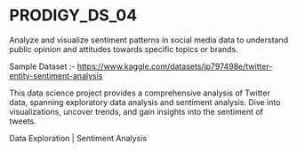 # PRODIGY_DS_04

Analyze and visualize sentiment patterns in social media data to understand public opinion and attitudes towards specific topics or brands.

Sample Dataset :- https://www.kaggle.com/datasets/jp797498e/twitter-entity-sentiment-analysis

This data science project provides a comprehensive analysis of Twitter data, spanning exploratory data analysis and sentiment analysis. Dive into visualizations, uncover trends, and gain insights into the sentiment of tweets.

Data Exploration | Sentiment Analysis
